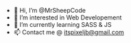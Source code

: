 - 👋 Hi, I’m @MrSheepCode
- 👀 I’m interested in Web Developement
- 🌱 I’m currently learning SASS & JS
- 📫 Contact me @ itspixeljb@gmail.com 

<!---
MrSheepCode/MrSheepCode is a ✨ special ✨ repository because its `README.md` (this file) appears on your GitHub profile.
You can click the Preview link to take a look at your changes.
--->
